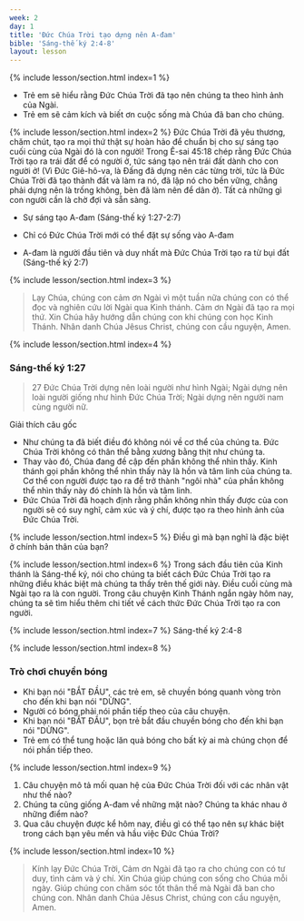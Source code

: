 ```yaml
---
week: 2
day: 1
title: 'Đức Chúa Trời tạo dựng nên A-đam'
bible: 'Sáng-thế ký 2:4-8'
layout: lesson
---
```



{% include lesson/section.html index=1 %}
- Trẻ em sẽ hiểu rằng Đức Chúa Trời đã tạo nên chúng ta theo hình ảnh của Ngài.
- Trẻ em sẽ cảm kích và biết ơn cuộc sống mà Chúa đã ban cho chúng.


{% include lesson/section.html index=2 %}
Đức Chúa Trời đã yêu thương, chăm chút, tạo ra mọi thứ thật sự hoàn hảo để chuẩn bị cho sự sáng tạo cuối cùng của Ngài đó là con người! Trong Ê-sai 45:18 chép rằng Đức Chúa Trời tạo ra trái đất để có người ở, tức sáng tạo nên trái đất dành cho con người ở! (Vì Đức Giê-hô-va, là Đấng đã dựng nên các từng trời, tức là Đức Chúa Trời đã tạo thành đất và làm ra nó, đã lập nó cho bền vững, chẳng phải dựng nên là trống không, bèn đã làm nên để dân ở). 
 Tất cả những gì con người cần là chờ đợi và sẵn sàng.
* Sự sáng tạo A-đam (Sáng-thế ký 1:27-2:7)
- Chỉ có Đức Chúa Trời mới có thể đặt sự sống vào A-đam
* A-đam là người đầu tiên và duy nhất mà Đức Chúa Trời tạo ra từ bụi đất (Sáng-thế ký 2:7)


{% include lesson/section.html index=3 %}
> Lạy Chúa, chúng con cảm ơn Ngài vì một tuần nữa chúng con có thể đọc và nghiên cứu lời Ngài qua Kinh thánh. Cảm ơn Ngài đã tạo ra mọi thứ. Xin Chúa hãy hướng dẫn chúng con khi chúng con học Kinh Thánh. Nhân danh Chúa Jêsus Christ, chúng con cầu nguyện, Amen.


{% include lesson/section.html index=4 %}
### Sáng-thế ký 1:27
> 27 Đức Chúa Trời dựng nên loài người như hình Ngài; Ngài dựng nên loài người giống như hình Đức Chúa Trời; Ngài dựng nên người nam cùng người nữ.

Giải thích câu gốc
- Như chúng ta đã biết điều đó không nói về cơ thể của chúng ta. Đức Chúa Trời không có thân thể bằng xương bằng thịt như chúng ta.
- Thay vào đó, Chúa đang đề cập đến phần không thể nhìn thấy. Kinh thánh gọi phần không thể nhìn thấy này là hồn và tâm linh của chúng ta. Cơ thể con người được tạo ra để trở thành "ngôi nhà" của phần không thể nhìn thấy này đó chính là hồn và tâm linh.
- Đức Chúa Trời đã hoạch định rằng phần không nhìn thấy được của con người sẽ có suy nghĩ, cảm xúc và ý chí, được tạo ra theo hình ảnh của Đức Chúa Trời.


{% include lesson/section.html index=5 %}
Điều gì mà bạn nghĩ là đặc biệt ở chính bản thân của bạn?


{% include lesson/section.html index=6 %}
Trong sách đầu tiên của Kinh thánh là Sáng-thế ký, nói cho chúng ta biết cách Đức Chúa Trời tạo ra những điều khác biệt mà chúng ta thấy trên thế giới này. Điều cuối cùng mà Ngài tạo ra là con người. Trong câu chuyện Kinh Thánh ngắn ngày hôm nay, chúng ta sẽ tìm hiểu thêm chi tiết về cách thức Đức Chúa Trời tạo ra con người.


{% include lesson/section.html index=7 %}
Sáng-thế ký 2:4-8


{% include lesson/section.html index=8 %}
### Trò chơi chuyền bóng
 - Khi bạn nói "BẮT ĐẦU", các trẻ em, sẽ chuyền bóng quanh vòng tròn cho đến khi bạn nói "DỪNG".
 - Người có bóng phải nói phần tiếp theo của câu chuyện. 
 - Khi bạn nói "BẮT ĐẦU", bọn trẻ bắt đầu chuyền bóng cho đến khi bạn nói "DỪNG". 
 - Trẻ em có thể tung hoặc lăn quả bóng cho bất kỳ ai mà chúng chọn để nói phần tiếp theo.


{% include lesson/section.html index=9 %}
1. Câu chuyện mô tả mối quan hệ của Đức Chúa Trời đối với các nhân vật như thế nào?
2. Chúng ta cũng giống A-đam về những mặt nào? Chúng ta khác nhau ở những điểm nào?
3. Qua câu chuyện được kể hôm nay, điều gì có thể tạo nên sự khác biệt trong cách bạn yêu mến và hầu việc Đức Chúa Trời?


{% include lesson/section.html index=10 %}
> Kính lạy Đức Chúa Trời, Cảm ơn Ngài đã tạo ra cho chúng con có tư duy, tình cảm và ý chí. Xin Chúa giúp chúng con sống cho Chúa mỗi ngày. Giúp chúng con chăm sóc tốt thân thể mà Ngài đã ban cho chúng con. Nhân danh Chúa Jêsus Christ, chúng con cầu nguyện, Amen.
